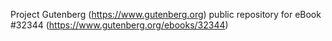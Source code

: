 Project Gutenberg (https://www.gutenberg.org) public repository for eBook #32344 (https://www.gutenberg.org/ebooks/32344)
